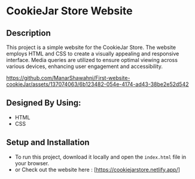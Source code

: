 # CookieJar Store Website

## Description

This project is a simple website for the CookieJar Store. The website employs HTML and CSS to create a visually appealing and responsive interface. Media queries are utilized to ensure optimal viewing across various devices, enhancing user engagement and accessibility.

https://github.com/ManarShawahni/First-website-cookieJar/assets/137074063/6b123482-054e-4174-ad43-38be2e52d542


## Designed By Using:
- HTML
- CSS

## Setup and Installation
- To run this project, download it locally and open the `index.html` file in your browser.
- or Check out the website here : [https://cookiejarstore.netlify.app/]
